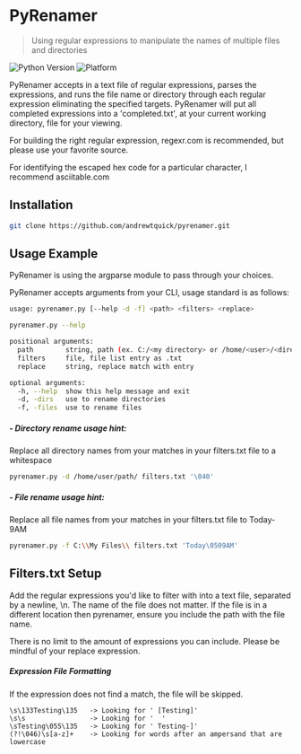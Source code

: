 # PyRenamer

> Using regular expressions to manipulate the names of multiple files and directories

![Python Version](https://img.shields.io/badge/python-v3.8.1-green) ![Platform](https://img.shields.io/badge/platform-windows%20%7C%20linux-lightgrey)

PyRenamer accepts in a text file of regular expressions, parses the expressions, and runs the file name or directory through each regular expression eliminating the specified targets. PyRenamer will put all completed expressions into a 'completed.txt', at your current working directory, file for your viewing.

For building the right regular expression, regexr.com is recommended, but please use your favorite source.

For identifying the escaped hex code for a particular character, I recommend asciitable.com

## Installation

```sh
git clone https://github.com/andrewtquick/pyrenamer.git
```

## Usage Example

PyRenamer is using the argparse module to pass through your choices.

PyRenamer accepts arguments from your CLI, usage standard is as follows:

```sh
usage: pyrenamer.py [--help -d -f] <path> <filters> <replace>
```

```sh
pyrenamer.py --help

positional arguments:
  path        string, path (ex. C:/<my directory> or /home/<user>/<directory>)
  filters     file, file list entry as .txt
  replace     string, replace match with entry

optional arguments:
  -h, --help  show this help message and exit
  -d, -dirs   use to rename directories
  -f, -files  use to rename files
```

##### - Directory rename usage hint:

Replace all directory names from your matches in your filters.txt file to a whitespace

```sh
pyrenamer.py -d /home/user/path/ filters.txt '\040'
```

##### - File rename usage hint:

Replace all file names from your matches in your filters.txt file to Today-9AM

```sh
pyrenamer.py -f C:\\My Files\\ filters.txt 'Today\0509AM'
```

## Filters.txt Setup

Add the regular expressions you'd like to filter with into a text file, separated by a newline, \n. The name of the file does not matter. If the file is in a different location then pyrenamer, ensure you include the path with the file name.

There is no limit to the amount of expressions you can include. Please be mindful of your replace expression.

##### Expression File Formatting

If the expression does not find a match, the file will be skipped.

```
\s\133Testing\135   -> Looking for ' [Testing]'
\s\s                -> Looking for '  '
\sTesting\055\135   -> Looking for ' Testing-]'
(?!\046)\s[a-z]+    -> Looking for words after an ampersand that are lowercase
```
